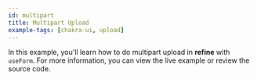 ```yaml
---
id: multipart
title: Multipart Upload
example-tags: [chakra-ui, upload]
---
```


In this example, you'll learn how to do multipart upload in **refine** with `useForm`. For more information, you can view the live example or review the source code.

<CodeSandboxExample path="upload-chakra-ui-multipart" />
